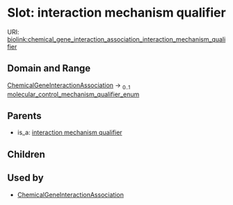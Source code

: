 
# Slot: interaction mechanism qualifier




URI: [biolink:chemical_gene_interaction_association_interaction_mechanism_qualifier](https://w3id.org/biolink/vocab/chemical_gene_interaction_association_interaction_mechanism_qualifier)


## Domain and Range

[ChemicalGeneInteractionAssociation](ChemicalGeneInteractionAssociation.md) &#8594;  <sub>0..1</sub> [molecular_control_mechanism_qualifier_enum](molecular_control_mechanism_qualifier_enum.md)

## Parents

 *  is_a: [interaction mechanism qualifier](interaction_mechanism_qualifier.md)

## Children


## Used by

 * [ChemicalGeneInteractionAssociation](ChemicalGeneInteractionAssociation.md)
